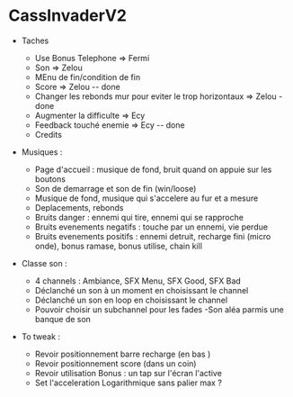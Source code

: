 ﻿# CassInvaderV2


  - Taches 

     - Use Bonus Telephone => Fermi
     - Son => Zelou
     - MEnu de fin/condition de fin
     - Score => Zelou -- done
     - Changer les rebonds mur pour eviter le trop horizontaux => Zelou - done
     - Augmenter la difficulte => Ecy
     - Feedback touché enemie => Ecy -- done
     - Credits

  - Musiques :

     - Page d'accueil : musique de fond, bruit quand on appuie sur les boutons
     - Son de demarrage et son de fin (win/loose)
     - Musique de fond, musique qui s'accelere au fur et a mesure
     - Deplacements, rebonds
     - Bruits danger : ennemi qui tire, ennemi qui se rapproche
     - Bruits evenements negatifs : touche par un ennemi, vie perdue
     - Bruits evenements positifs : ennemi detruit, recharge fini (micro onde), bonus ramase, bonus utilise, chain kill
	 
  - Classe son :
     - 4 channels : Ambiance, SFX Menu, SFX Good, SFX Bad
	 - Déclanché un son à un moment en choisissant le channel
	 - Déclanché un son en loop en choisissant le channel
	 - Pouvoir choisir un subchannel pour les fades
	 -Son aléa parmis une banque de son
	 
  - To tweak :
     - Revoir positionnement barre recharge (en bas )
	 - Revoir positionnement score (dans un coin)
	 - Revoir utilisation Bonus : un tap sur l'écran l'active
	 - Set l'acceleration Logarithmique sans palier max ?